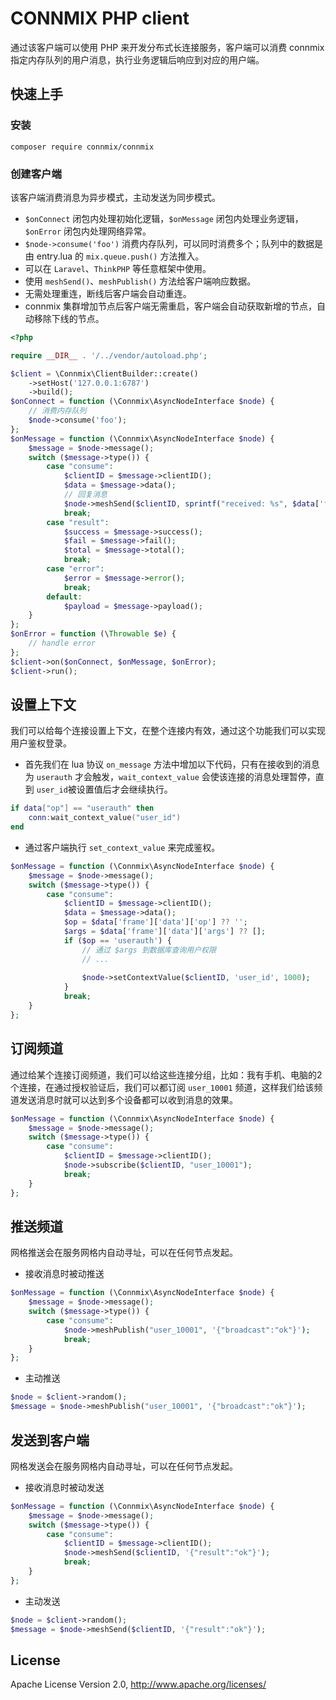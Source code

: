# CONNMIX PHP client

通过该客户端可以使用 PHP 来开发分布式长连接服务，客户端可以消费 connmix 指定内存队列的用户消息，执行业务逻辑后响应到对应的用户端。

## 快速上手

### 安装

```
composer require connmix/connmix
```

### 创建客户端

该客户端消费消息为异步模式，主动发送为同步模式。

- `$onConnect` 闭包内处理初始化逻辑，`$onMessage` 闭包内处理业务逻辑，`$onError` 闭包内处理网络异常。
- `$node->consume('foo')` 消费内存队列，可以同时消费多个；队列中的数据是由 entry.lua 的 `mix.queue.push()` 方法推入。
- 可以在 `Laravel`、`ThinkPHP` 等任意框架中使用。
- 使用 `meshSend()`、`meshPublish()` 方法给客户端响应数据。
- 无需处理重连，断线后客户端会自动重连。
- connmix 集群增加节点后客户端无需重启，客户端会自动获取新增的节点，自动移除下线的节点。

```php
<?php

require __DIR__ . '/../vendor/autoload.php';

$client = \Connmix\ClientBuilder::create()
    ->setHost('127.0.0.1:6787')
    ->build();
$onConnect = function (\Connmix\AsyncNodeInterface $node) {
    // 消费内存队列
    $node->consume('foo');
};
$onMessage = function (\Connmix\AsyncNodeInterface $node) {
    $message = $node->message();
    switch ($message->type()) {
        case "consume":
            $clientID = $message->clientID();
            $data = $message->data();
            // 回复消息
            $node->meshSend($clientID, sprintf("received: %s", $data['frame']['data'] ?? ''));
            break;
        case "result":
            $success = $message->success();
            $fail = $message->fail();
            $total = $message->total();
            break;
        case "error":
            $error = $message->error();
            break;
        default:
            $payload = $message->payload();
    }
};
$onError = function (\Throwable $e) {
    // handle error
};
$client->on($onConnect, $onMessage, $onError);
$client->run();
```

## 设置上下文

我们可以给每个连接设置上下文，在整个连接内有效，通过这个功能我们可以实现用户鉴权登录。

- 首先我们在 lua 协议 `on_message` 方法中增加以下代码，只有在接收到的消息为 `userauth` 才会触发，`wait_context_value` 会使该连接的消息处理暂停，直到 `user_id`被设置值后才会继续执行。

```lua
if data["op"] == "userauth" then
    conn:wait_context_value("user_id")
end
```

- 通过客户端执行 `set_context_value` 来完成鉴权。

```php
$onMessage = function (\Connmix\AsyncNodeInterface $node) {
    $message = $node->message();
    switch ($message->type()) {
        case "consume":
            $clientID = $message->clientID();
            $data = $message->data();
            $op = $data['frame']['data']['op'] ?? '';
            $args = $data['frame']['data']['args'] ?? [];
            if ($op == 'userauth') {
                // 通过 $args 到数据库查询用户权限
                // ...
                
                $node->setContextValue($clientID, 'user_id', 1000);
            }
            break;
    }
};
```

## 订阅频道

通过给某个连接订阅频道，我们可以给这些连接分组，比如：我有手机、电脑的2个连接，在通过授权验证后，我们可以都订阅 `user_10001` 频道，这样我们给该频道发送消息时就可以达到多个设备都可以收到消息的效果。

```php
$onMessage = function (\Connmix\AsyncNodeInterface $node) {
    $message = $node->message();
    switch ($message->type()) {
        case "consume":
            $clientID = $message->clientID();
            $node->subscribe($clientID, "user_10001");
            break;
    }
};
```

## 推送频道

网格推送会在服务网格内自动寻址，可以在任何节点发起。

- 接收消息时被动推送

```php
$onMessage = function (\Connmix\AsyncNodeInterface $node) {
    $message = $node->message();
    switch ($message->type()) {
        case "consume":
            $node->meshPublish("user_10001", '{"broadcast":"ok"}');
            break;
    }
};
```

- 主动推送

```php
$node = $client->random();
$message = $node->meshPublish("user_10001", '{"broadcast":"ok"}');
```

## 发送到客户端

网格发送会在服务网格内自动寻址，可以在任何节点发起。

- 接收消息时被动发送

```php
$onMessage = function (\Connmix\AsyncNodeInterface $node) {
    $message = $node->message();
    switch ($message->type()) {
        case "consume":
            $clientID = $message->clientID();
            $node->meshSend($clientID, '{"result":"ok"}');
            break;
    }
};
```

- 主动发送

```php
$node = $client->random();
$message = $node->meshSend($clientID, '{"result":"ok"}');
```

## License

Apache License Version 2.0, http://www.apache.org/licenses/
